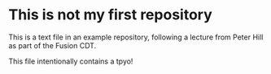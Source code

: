 # This is not my first repository

This is a text file in an example repository, following a lecture from Peter Hill as part of the Fusion CDT.

This file intentionally contains a tpyo!
